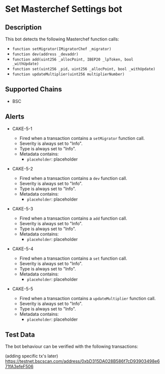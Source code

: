# Set Masterchef Settings bot

## Description

This bot detects the following Masterchef function calls: 

- `function setMigrator(IMigratorChef _migrator)`
- `function dev(address _devaddr)`
- `function add(uint256 _allocPoint, IBEP20 _lpToken, bool _withUpdate)`
- `function set(uint256 _pid, uint256 _allocPoint, bool _withUpdate)`
- `function updateMultiplier(uint256 multiplierNumber)`

## Supported Chains

- BSC
 
## Alerts

- CAKE-5-1

	- Fired when a transaction contains a `setMigrator` function call.
	- Severity is always set to "Info".
	- Type is always set to "Info".
	- Metadata contains:
		- `placeholder`:  placeholder 
		
- CAKE-5-2

	- Fired when a transaction contains a `dev` function call.
	- Severity is always set to "Info".
	- Type is always set to "Info".
	- Metadata contains:
		- `placeholder`:  placeholder
		
- CAKE-5-3

	- Fired when a transaction contains a `add` function call.
	- Severity is always set to "Info".
	- Type is always set to "Info".
	- Metadata contains:
		- `placeholder`:  placeholder 
	
- CAKE-5-4

	- Fired when a transaction contains a `set` function call.
	- Severity is always set to "Info". 
	- Type is always set to "Info".
	- Metadata contains:
		- `placeholder`:  placeholder
		
- CAKE-5-5

	- Fired when a transaction contains a `updateMultiplier` function call.
	- Severity is always set to "Info".
	- Type is always set to "Info".
	- Metadata contains:
		- `placeholder`:  placeholder
		
		
## Test Data

The bot behaviour can be verified with the following transactions:

(adding specific tx's later) 
https://testnet.bscscan.com/address/0xbD315DA028B586f7cD93903498e671fA3efeF506